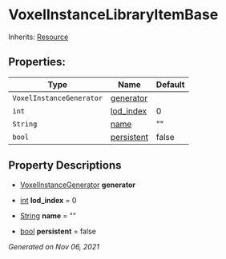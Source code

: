 # VoxelInstanceLibraryItemBase

Inherits: [Resource](https://docs.godotengine.org/en/stable/classes/class_resource.html)




## Properties: 


Type                      | Name                         | Default 
------------------------- | ---------------------------- | --------
`VoxelInstanceGenerator`  | [generator](#i_generator)    |         
`int`                     | [lod_index](#i_lod_index)    | 0       
`String`                  | [name](#i_name)              | ""      
`bool`                    | [persistent](#i_persistent)  | false   
<p></p>

## Property Descriptions

- [VoxelInstanceGenerator](VoxelInstanceGenerator.md)<span id="i_generator"></span> **generator**


- [int](https://docs.godotengine.org/en/stable/classes/class_int.html)<span id="i_lod_index"></span> **lod_index** = 0


- [String](https://docs.godotengine.org/en/stable/classes/class_string.html)<span id="i_name"></span> **name** = ""


- [bool](https://docs.godotengine.org/en/stable/classes/class_bool.html)<span id="i_persistent"></span> **persistent** = false


_Generated on Nov 06, 2021_

